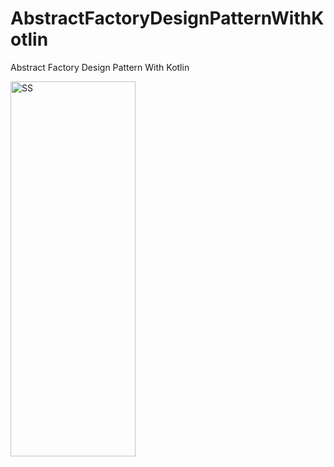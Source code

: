 # AbstractFactoryDesignPatternWithKotlin
Abstract Factory Design Pattern With Kotlin

<img src="https://github.com/harunkor/AbstractFactoryDesignPatternWithKotlin/blob/master/app/device-2022-01-01-234127.gif?raw=true" alt="SS" width="200" height="600">


